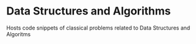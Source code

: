 # Data Structures and Algorithms
Hosts code snippets of classical problems related to Data Structures and Algoritms
